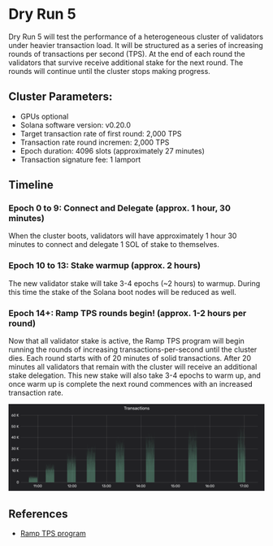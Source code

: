 # Dry Run 5

Dry Run 5 will test the performance of a heterogeneous cluster of validators under heavier transaction load.  It will be structured as a series of increasing rounds of transactions per second \(TPS\). At the end of each round the validators that survive receive additional stake for the next round.  The rounds will continue until the cluster stops making progress.

## Cluster Parameters:

* GPUs optional
* Solana software version: v0.20.0
* Target transaction rate of first round: 2,000 TPS
* Transaction rate round incremen: 2,000 TPS
* Epoch duration: 4096 slots \(approximately 27 minutes\)
* Transaction signature fee: 1 lamport

## Timeline

### Epoch 0 to 9: Connect and Delegate  \(approx. 1 hour, 30 minutes\)

When the cluster boots, validators will have approximately 1 hour 30 minutes to connect and delegate 1 SOL of stake to themselves.

### Epoch 10 to 13: Stake warmup \(approx. 2 hours\)

The new validator stake will take 3-4 epochs \(~2 hours\) to warmup.  During this time the stake of the Solana boot nodes will be reduced as well.

### Epoch 14+: Ramp TPS rounds begin! \(approx. 1-2 hours per round\)

Now that all validator stake is active, the Ramp TPS program will begin running the rounds of increasing transactions-per-second until the cluster dies.  Each round starts with of 20 minutes of solid transactions.  After 20 minutes all validators that remain with the cluster will receive an additional stake delegation.  This new stake will also take 3-4 epochs to warm up, and once warm up is complete the next round commences with an increased transaction rate.

![Ramp TPS rounds visualized](../.gitbook/assets/image.png)

## References

* [Ramp TPS program](https://github.com/solana-labs/tour-de-sol/tree/master/ramp-tps)

